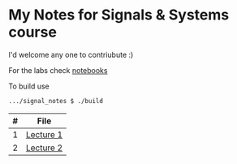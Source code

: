 My Notes for Signals & Systems course 
====================================

I'd welcome any one to contriubute :)

For the labs check [notebooks](https://github.com/aboueleyes/Signals-lab/)

To build use 
```bash
.../signal_notes $ ./build
```
| # | File  |
| --- | ----|
| 1   | [Lecture 1](out/Lec1.pdf)|
| 2   | [Lecture 2](out/Lec2.pdf)|
